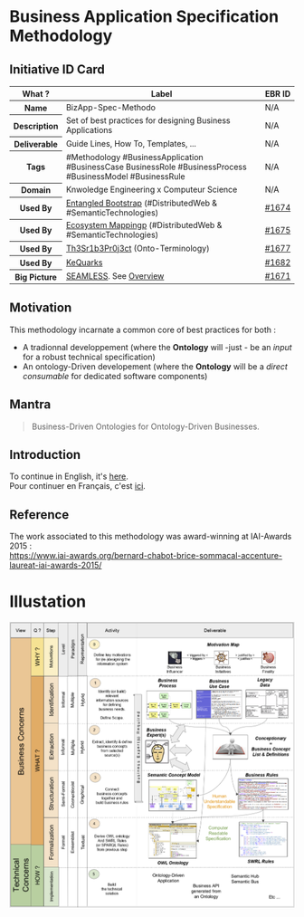 Business Application Specification Methodology
==

Initiative ID Card
-
<table>
    <thead>
        <tr>
            <th>What ?</th>
            <th>Label</th>
            <th>EBR ID</th>
        </tr>
    </thead>
    <tbody>
    <tr>
            <th>Name</th>
            <td>BizApp-Spec-Methodo</td>
            <td>N/A</td>
        </tr>
        <tr>
            <th>Description</th>
            <td>Set of best practices for designing Business Applications</td>
            <td>N/A</td>
        </tr>
        <tr>
            <th>Deliverable</th>
            <td>Guide Lines, How To, Templates, ...</td>
            <td>N/A</td>
        </tr>
        <tr>
            <th>Tags</th>
            <td>#Methodology #BusinessApplication #BusinessCase BusinessRole #BusinessProcess #BusinessModel #BusinessRule</td>
            <td>N/A</td>
        </tr>
        <tr>
            <th>Domain</th>
            <td>Knwoledge Engineering x Computeur Science</td>
            <td>N/A</td>
        </tr>
        <tr>
            <th>Used By</th>
            <td><a href="https://github.com/iPlumb3r/EntangledBootstrap">Entangled Bootstrap</a> (#DistributedWeb & #SemanticTechnologies)</td>
            <td><a href="https://www.topincs.com/EntangledBootstrap/1674">#1674</a></td>
        </tr>
        <tr>
            <th>Used By</th>
            <td><a href="https://github.com/iPlumb3r/EcosystemMapping">Ecosystem Mappingp</a> (#DistributedWeb & #SemanticTechnologies)</td>
            <td><a href="https://www.topincs.com/EntangledBootstrap/1675">#1675</a></td>
        </tr>
        <tr>
            <th>Used By</th>
            <td><a href="https://github.com/iPlumb3r/Th3Sr1b3Pr0j3ct">Th3Sr1b3Pr0j3ct</a> (Onto-Terminology)</td>
            <td><a href="https://www.topincs.com/EntangledBootstrap/1677">#1677</a></td>
        </tr>
        <tr>
            <th>Used By</th>
            <td><a href="https://github.com/iPlumb3r/KeQuarks">KeQuarks</a></td>
            <td><a href="https://www.topincs.com/EntangledBootstrap/1677">#1682</a></td>
        </tr>
        <tr>
            <th>Big Picture</th>
            <td><a href="https://github.com/iPlumb3r/BigPicture">SEAMLESS</a>. See <a href="http://hubject.net/iPlumb3r/GitHub/BigPicture.html">Overview</a></td>
            <td><a href="https://www.topincs.com/EntangledBootstrap/1671">#1671</a></td>
        </tr>
    </tbody>
</table>



Motivation
-
This methodology incarnate a common core of best practices for both :
- A tradionnal developpement (where the __Ontology__ will -just - be an _input_ for a robust technical specification)
- An ontology-Driven developement (where the __Ontology__ will be a _direct consumable_ for dedicated software components)

Mantra
-
> Business-Driven Ontologies for Ontology-Driven Businesses. 

Introduction
-
To continue in English, it's <a href="https://github.com/iPlumb3r/BizApp-Spec-Methodo/blob/master/Introduction_EN.md">here</a>.  
Pour continuer en Français, c'est <a href="https://github.com/iPlumb3r/BizApp-Spec-Methodo/blob/master/Introduction_FR.md">ici</a>.

Reference
-
The work associated to this methodology was award-winning at IAI-Awards 2015 :   
https://www.iai-awards.org/bernard-chabot-brice-sommacal-accenture-laureat-iai-awards-2015/

Illustation
==

![EBR IdCard](https://github.com/iPlumb3r/BizApp-Spec-Methodo/blob/master/_Images/Activities_2020-02-29.png)
